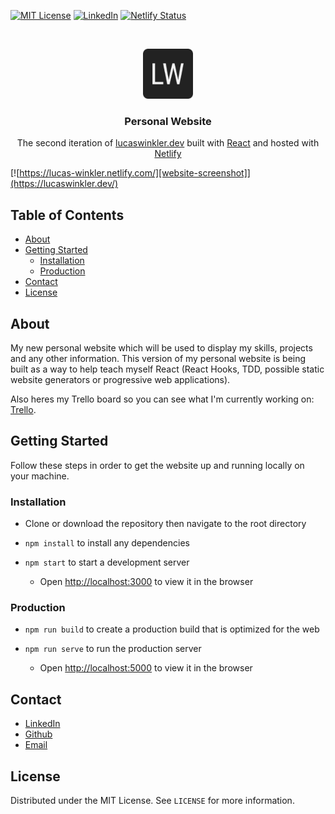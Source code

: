 [![MIT License][license-shield]][license-url]
[![LinkedIn][linkedin-shield]][linkedin-url]
[![Netlify Status](https://api.netlify.com/api/v1/badges/5b78ae9f-6887-468c-8cd3-33a2a05738dc/deploy-status)](https://app.netlify.com/sites/lucaswinkler/deploys)

<br />
<p align="center">
  <a href="https://lucaswinkler.dev/">
    <img src="public/images/android-chrome-192x192.png" alt="Logo" width="80" height="80">
  </a>

  <h3 align="center">Personal Website</h3>

  <p align="center">
    The second iteration of <a href="https://lucaswinkler.dev/">lucaswinkler.dev</a> built with <a href="https://reactjs.org/">React</a> and hosted with <a href="https://www.netlify.com/">Netlify</a>
  </p>

[![https://lucas-winkler.netlify.com/][website-screenshot]](https://lucaswinkler.dev/)

</p>

## Table of Contents

- [About](#about)
- [Getting Started](#getting-started)
  - [Installation](#installation)
  - [Production](#production)
- [Contact](#contact)
- [License](#license)

## About

My new personal website which will be used to display my skills, projects and any other information. This version of my personal website is being built as a way to help teach myself React (React Hooks, TDD, possible static website generators or progressive web applications).

Also heres my Trello board so you can see what I'm currently working on: <a href="https://trello.com/b/XkUzALBz/personal-website-board">Trello</a>.

## Getting Started

Follow these steps in order to get the website up and running locally on your machine.

### Installation

- Clone or download the repository then navigate to the root directory

- `npm install` to install any dependencies

- `npm start` to start a development server

  - Open [http://localhost:3000](http://localhost:3000) to view it in the browser

### Production

- `npm run build` to create a production build that is optimized for the web

- `npm run serve` to run the production server

  - Open [http://localhost:5000](http://localhost:5000) to view it in the browser

## Contact

- [LinkedIn](https://linkedin.com/in/lucas-winkler)
- [Github](https://github.com/lucaswinkler)
- [Email](mailto:lucaswinkler@gmail.com)

## License

Distributed under the MIT License. See `LICENSE` for more information.

[license-shield]: https://img.shields.io/badge/license-MIT-blue.svg?style=flat-square
[license-url]: https://choosealicense.com/licenses/mit
[linkedin-shield]: https://img.shields.io/badge/-LinkedIn-black.svg?style=flat-square&logo=linkedin&colorB=555
[linkedin-url]: https://www.linkedin.com/in/lucas-winkler/
[website-screenshot]: ./public/images/screenshot.png
